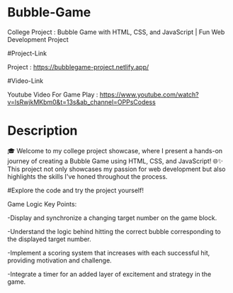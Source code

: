 # Bubble-Game
College Project : Bubble Game with HTML, CSS, and JavaScript | Fun Web Development Project

#Project-Link

Project : https://bubblegame-project.netlify.app/ 

#Video-Link

Youtube Video For Game Play : https://www.youtube.com/watch?v=lsRwjkMKbm0&t=13s&ab_channel=OPPsCodess

# Description
🎓 Welcome to my college project showcase, where I present a hands-on journey of creating a Bubble Game using HTML, CSS, and JavaScript! 🌐✨ This project not only showcases my passion for web development but also highlights the skills I've honed throughout the process.

#Explore the code and try the project yourself! 



Game Logic Key Points:

  -Display and synchronize a changing target number on the game block.

  -Understand the logic behind hitting the correct bubble corresponding to the displayed target number.

  -Implement a scoring system that increases with each successful hit, providing motivation and challenge.

  -Integrate a timer for an added layer of excitement and strategy in the game.
